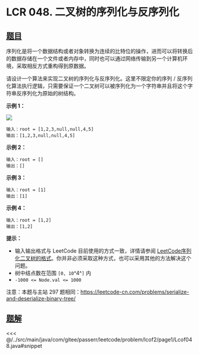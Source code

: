 # LCR 048. 二叉树的序列化与反序列化

## [题目](https://leetcode.cn/problems/h54YBf/)
序列化是将一个数据结构或者对象转换为连续的比特位的操作，进而可以将转换后的数据存储在一个文件或者内存中，同时也可以通过网络传输到另一个计算机环境，采取相反方式重构得到原数据。

请设计一个算法来实现二叉树的序列化与反序列化。这里不限定你的序列 / 反序列化算法执行逻辑，只需要保证一个二叉树可以被序列化为一个字符串并且将这个字符串反序列化为原始的树结构。

**示例 1：**

![](https://assets.leetcode.com/uploads/2020/09/15/serdeser.jpg)

```
输入：root = [1,2,3,null,null,4,5]
输出：[1,2,3,null,null,4,5]
```

**示例 2：**

```
输入：root = []
输出：[]
```

**示例 3：**

```
输入：root = [1]
输出：[1]
```

**示例 4：**

```
输入：root = [1,2]
输出：[1,2]
```

**提示：**

* 输入输出格式与 LeetCode 目前使用的方式一致，详情请参阅 [LeetCode序列化二叉树的格式](https://support.leetcode.cn/hc/kb/article/1567641/)。你并非必须采取这种方式，也可以采用其他的方法解决这个问题。
* 树中结点数在范围 `[0, 10`^4^`]` 内
* `-1000 <= Node.val <= 1000`

注意：本题与主站 297 题相同：<https://leetcode-cn.com/problems/serialize-and-deserialize-binary-tree/>


## [题解](https://github.com/PasseRR/JavaLeetCode/blob/master/src/main/java/com/gitee/passerr/leetcode/problem/lcof2/page1/Lcof048.java)

<<< @/../src/main/java/com/gitee/passerr/leetcode/problem/lcof2/page1/Lcof048.java#snippet
